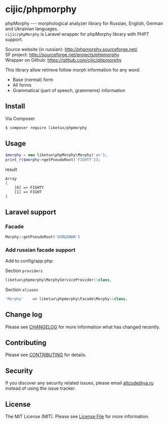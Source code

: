 # cijic/phpmorphy

phpMorphy --- morphological analyzer library for Russian, English, German and Ukrainian languages.  
```cijic/phpMorphy``` is Laravel wrapper for phpMorphy library with PHP7 support.

Source website (in russian): http://phpmorphy.sourceforge.net/  
SF project: http://sourceforge.net/projects/phpmorphy  
Wrapper on Github: https://github.com/cijic/phpmorphy

This library allow retireve follow morph information for any word:
- Base (normal) form
- All forms
- Grammatical (part of speech, grammems) information

## Install

Via Composer
``` bash
$ composer require liketux/phpmorphy
```

## Usage

```php
$morphy = new liketux\phpMorphy\Morphy('en');
print_r($morphy->getPseudoRoot('FIGHTY'));
```
result 
```
Array
(
    [0] => FIGHTY
    [1] => FIGHT
)
```
## Laravel support
### Facade
``` php
Morphy::getPseudoRoot('БОЙЦОВЫЙ')
```

### Add russian facade support

Add to config/app.php:

Section ```providers```
``` php
liketux\phpmorphy\MorphyServiceProvider::class,
```

Section ```aliases```
``` php
'Morphy'    => liketux\phpmorphy\Facade\Morphy::class,
```

## Change log
Please see [CHANGELOG](CHANGELOG.md) for more information what has changed recently.

## Contributing
Please see [CONTRIBUTING](CONTRIBUTING.md) for details.

## Security
If you discover any security related issues, please email altcode@ya.ru instead of using the issue tracker.

## License
The MIT License (MIT). Please see [License File](LICENSE.md) for more information.
